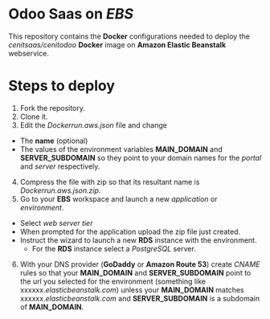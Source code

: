 # Odoo Saas on *EBS*

This repository contains the **Docker** configurations needed to
deploy the *cenitsaas/cenitodoo* **Docker** image on **Amazon
Elastic Beanstalk** webservice.

# Steps to deploy
1. Fork the repository.
2. Clone it.
3. Edit the *Dockerrun.aws.json* file and change
  + The **name** (optional)
  + The values of the environment variables **MAIN_DOMAIN** and
    **SERVER_SUBDOMAIN** so they point to your domain names for
    the *portal* and *server* respectively.
4. Compress the file with zip so that its resultant name is
*Dockerrun.aws.json.zip*.
5. Go to your **EBS** workspace and launch a new *application*
or *environment*.
  + Select *web server tier*
  + When prompted for the application upload the zip file just
  created.
  + Instruct the wizard to launch a new **RDS** instance with the
  environment.
    - For the **RDS** instance select a *PostgreSQL* server.
6. With your DNS provider (**GoDaddy** or **Amazon Route 53**)
create *CNAME* rules so that your **MAIN_DOMAIN** and
**SERVER_SUBDOMAIN** point to the url you selected for the
environment (something like xxxxxx.*elasticbeanstalk.com*) unless
your **MAIN_DOMAIN** matches xxxxxx.*elasticbeanstalk.com* and
**SERVER_SUBDOMAIN** is a subdomain of **MAIN_DOMAIN**.
